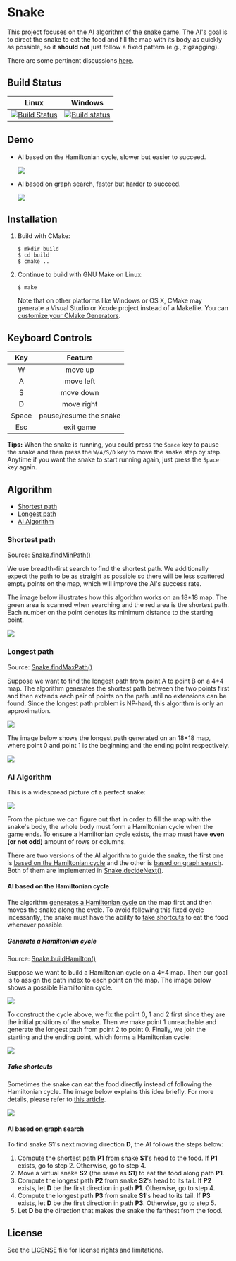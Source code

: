 # Snake

This project focuses on the AI algorithm of the snake game. The AI's goal is to direct the snake to eat the food and fill the map with its body as quickly as possible, so it **should not** just follow a fixed pattern (e.g., zigzagging).

There are some pertinent discussions [here](https://www.reddit.com/r/programming/comments/5ly972/ai_algorithm_of_snake_game_share_opinions_if_you/).

## Build Status

| Linux | Windows |
|:-----:|:-------:|
|[![Build Status](https://travis-ci.org/Robin329/Snake.svg?branch=dev_refactor)](https://travis-ci.org/Robin329/Snake)|[![Build status](https://ci.appveyor.com/api/projects/status/d4agff8ef7d9tfxh/branch/master?svg=true)](https://ci.appveyor.com/project/Robin329/snake/branch/master)|

## Demo

- AI based on the Hamiltonian cycle, slower but easier to succeed.

    ![](./img/demo_AI_Hamilton.gif)

- AI based on graph search, faster but harder to succeed.

    ![](./img/demo_AI_search.gif)

## Installation

1. Build with CMake:

    ```
    $ mkdir build
    $ cd build
    $ cmake ..
    ```

2. Continue to build with GNU Make on Linux:

    ```
    $ make
    ```

    Note that on other platforms like Windows or OS X, CMake may generate a Visual Studio or Xcode project instead of a Makefile. You can [customize your CMake Generators](https://cmake.org/cmake/help/v3.0/manual/cmake-generators.7.html).

## Keyboard Controls

| Key | Feature |
|:---:|:-------:|
|W|move up|
|A|move left|
|S|move down|
|D|move right|
|Space|pause/resume the snake|
|Esc|exit game|

**Tips:** When the snake is running, you could press the `Space` key to pause the snake and then press the `W/A/S/D` key to move the snake step by step. Anytime if you want the snake to start running again, just press the `Space` key again.

## Algorithm

- [Shortest path](#shortest-path)
- [Longest path](#longest-path)
- [AI Algorithm](#ai-algorithm)

### Shortest path

Source: [Snake.findMinPath()](./src/model/Snake.cpp#L241)

We use breadth-first search to find the shortest path. We additionally expect the path to be as straight as possible so there will be less scattered empty points on the map, which will improve the AI's success rate.

The image below illustrates how this algorithm works on an 18*18 map. The green area is scanned when searching and the red area is the shortest path. Each number on the point denotes its minimum distance to the starting point.

![](./img/demo_shortest.gif)

### Longest path

Source: [Snake.findMaxPath()](./src/model/Snake.cpp#L285)

Suppose we want to find the longest path from point A to point B on a 4*4 map. The algorithm generates the shortest path between the two points first and then extends each pair of points on the path until no extensions can be found. Since the longest path problem is NP-hard, this algorithm is only an approximation.

![](./img/build_longest.png)

The image below shows the longest path generated on an 18*18 map, where point 0 and point 1 is the beginning and the ending point respectively.

![](img/demo_longest.gif)

### AI Algorithm

This is a widespread picture of a perfect snake:

![](./img/demo_AI_perfect.gif)

From the picture we can figure out that in order to fill the map with the snake's body, the whole body must form a Hamiltonian cycle when the game ends. To ensure a Hamiltonian cycle exists, the map must have **even (or not odd)** amount of rows or columns.

There are two versions of the AI algorithm to guide the snake, the first one is [based on the Hamiltonian cycle](#ai-based-on-the-hamiltonian-cycle) and the other is [based on graph search](#ai-based-on-graph-search). Both of them are implemented in [Snake.decideNext()](./src/model/Snake.cpp#L115).

#### AI based on the Hamiltonian cycle

The algorithm [generates a Hamiltonian cycle](#generate-a-hamiltonian-cycle) on the map first and then moves the snake along the cycle. To avoid following this fixed cycle incessantly, the snake must have the ability to [take shortcuts](#take-shortcuts) to eat the food whenever possible.

##### Generate a Hamiltonian cycle

Source: [Snake.buildHamilton()](./src/model/Snake.cpp#L395)

Suppose we want to build a Hamiltonian cycle on a 4*4 map. Then our goal is to assign the path index to each point on the map. The image below shows a possible Hamiltonian cycle.

![](./img/Hamilton.png)

To construct the cycle above, we fix the point 0, 1 and 2 first since they are the initial positions of the snake. Then we make point 1 unreachable and generate the longest path from point 2 to point 0. Finally, we join the starting and the ending point, which forms a Hamiltonian cycle:

![](./img/build_Hamilton.png)

##### Take shortcuts

Sometimes the snake can eat the food directly instead of following the Hamiltonian cycle. The image below explains this idea briefly. For more details, please refer to [this article](https://johnflux.com/2015/05/02/nokia-6110-part-3-algorithms/).

![](./img/take_shortcuts.png)

#### AI based on graph search

To find snake **S1**'s next moving direction **D**, the AI follows the steps below:

1. Compute the shortest path **P1** from snake **S1**'s head to the food. If **P1** exists, go to step 2. Otherwise, go to step 4.
2. Move a virtual snake **S2** (the same as **S1**) to eat the food along path **P1**.
3. Compute the longest path **P2** from snake **S2**'s head to its tail. If **P2** exists, let **D** be the first direction in path **P1**. Otherwise, go to step 4.
4. Compute the longest path **P3** from snake **S1**'s head to its tail. If **P3** exists, let **D** be the first direction in path **P3**. Otherwise, go to step 5.
5. Let **D** be the direction that makes the snake the farthest from the food.

## License

See the [LICENSE](./LICENSE) file for license rights and limitations.
